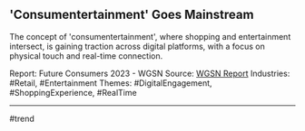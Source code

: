 ## 'Consumentertainment' Goes Mainstream
The concept of 'consumentertainment', where shopping and entertainment intersect, is gaining traction across digital platforms, with a focus on physical touch and real-time connection.

Report: Future Consumers 2023 - WGSN
Source: [WGSN Report](https://drive.google.com/file/d/1fmf1nrwMP1UEVR_AH1k4lmZ20diJdZON/view?usp=drive_link)
Industries: #Retail, #Entertainment
Themes: #DigitalEngagement, #ShoppingExperience, #RealTime

---
#trend

